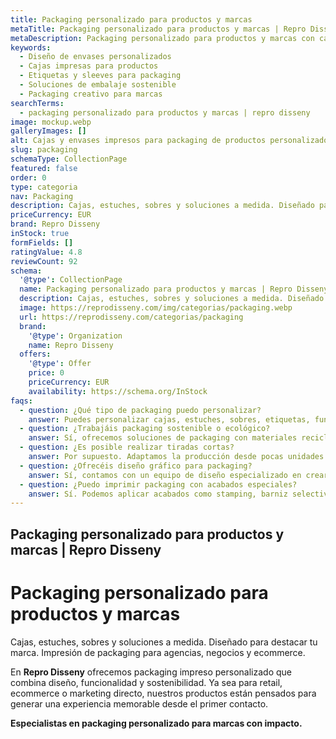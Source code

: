 ```yaml
---
title: Packaging personalizado para productos y marcas
metaTitle: Packaging personalizado para productos y marcas | Repro Disseny
metaDescription: Packaging personalizado para productos y marcas con calidad profesional en Cataluña. Soluciones creativas para ecommerce, agencias y negocios.
keywords:
  - Diseño de envases personalizados
  - Cajas impresas para productos
  - Etiquetas y sleeves para packaging
  - Soluciones de embalaje sostenible
  - Packaging creativo para marcas
searchTerms:
  - packaging personalizado para productos y marcas | repro disseny
image: mockup.webp
galleryImages: []
alt: Cajas y envases impresos para packaging de productos personalizados en Cataluña
slug: packaging
schemaType: CollectionPage
featured: false
order: 0
type: categoria
nav: Packaging
description: Cajas, estuches, sobres y soluciones a medida. Diseñado para destacar tu marca. Impresión de packaging para agencias, negocios y ecommerce.
priceCurrency: EUR
brand: Repro Disseny
inStock: true
formFields: []
ratingValue: 4.8
reviewCount: 92
schema:
  '@type': CollectionPage
  name: Packaging personalizado para productos y marcas | Repro Disseny
  description: Cajas, estuches, sobres y soluciones a medida. Diseñado para destacar tu marca. Impresión de packaging para agencias, negocios y ecommerce.
  image: https://reprodisseny.com/img/categorias/packaging.webp
  url: https://reprodisseny.com/categorias/packaging
  brand:
    '@type': Organization
    name: Repro Disseny
  offers:
    '@type': Offer
    price: 0
    priceCurrency: EUR
    availability: https://schema.org/InStock
faqs:
  - question: ¿Qué tipo de packaging puedo personalizar?
    answer: Puedes personalizar cajas, estuches, sobres, etiquetas, fundas (sleeves) y mucho más, con diseños adaptados a tu marca y producto.
  - question: ¿Trabajáis packaging sostenible o ecológico?
    answer: Sí, ofrecemos soluciones de packaging con materiales reciclables y sostenibles, perfectos para marcas comprometidas con el medio ambiente.
  - question: ¿Es posible realizar tiradas cortas?
    answer: Por supuesto. Adaptamos la producción desde pocas unidades para pruebas hasta grandes volúmenes para campañas o ecommerce.
  - question: ¿Ofrecéis diseño gráfico para packaging?
    answer: Sí, contamos con un equipo de diseño especializado en crear empaques atractivos y funcionales que refuercen la identidad de tu marca.
  - question: ¿Puedo imprimir packaging con acabados especiales?
    answer: Sí. Podemos aplicar acabados como stamping, barniz selectivo, relieves, troquelados y otros efectos de alto impacto visual.
---
```


## Packaging personalizado para productos y marcas | Repro Disseny

# Packaging personalizado para productos y marcas

Cajas, estuches, sobres y soluciones a medida. Diseñado para destacar tu marca. Impresión de packaging para agencias, negocios y ecommerce.

En **Repro Disseny** ofrecemos packaging impreso personalizado que combina diseño, funcionalidad y sostenibilidad. Ya sea para retail, ecommerce o marketing directo, nuestros productos están pensados para generar una experiencia memorable desde el primer contacto.

**Especialistas en packaging personalizado para marcas con impacto.**
